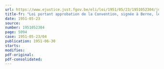 ```yaml
---
url: https://www.ejustice.just.fgov.be/eli/loi/1951/05/23/1951052304/justel
title-fr: "Loi portant approbation de la Convention, signée à Berne, le 13 mai 1950, additionnelle à la Convention internationale concernant le transport des marchandises par chemins de fer (C. I. M.), signée à Rome le 23 novembre 1933"
date: 1951-05-23
source:
number: 1951052304
page: 5094
case: 1951-05-23/04
publication: 1951-06-30
starts:
modifies:
pdf-original:
pdf-consolidated:
---
```


